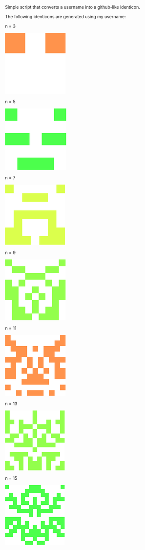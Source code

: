Simple script that converts a username into a github-like identicon.

The following identicons are generated using my username:

n = 3

![alt text](images/identicon3.png "identicon3")

n = 5

![alt text](images/identicon5.png "identicon5")

n = 7

![alt text](images/identicon7.png "identicon7")

n = 9

![alt text](images/identicon9.png "identicon9")

n = 11

![alt text](images/identicon11.png "identicon11")

n = 13

![alt text](images/identicon13.png "identicon13")

n = 15

![alt text](images/identicon15.png "identicon15")
